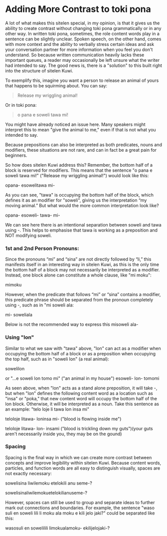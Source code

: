 # Adding More Contrast to toki pona
A lot of what makes this sitelen special, in my opinion, is that it gives us the ability to create contrast without changing toki pona grammatically or in any other way. In written toki pona, sometimes, the role content words play in a sentence can be slightly unclear. Spoken speech, on the other hand, comes with more context and the ability to verbally stress certain ideas and ask your conversation partner for more information when you feel you don't understand. So because written communication heavily lacks these important queues, a reader may occasionally be left unsure what the writer had intended to say. The good news is, there is a "solution" to this built right into the structure of sitelen Kuwi.

To exemplify this, imagine you want a person to release an animal of yours that happens to be squirming about. You can say:
> Release my wriggling animal!

Or in toki pona: 
> o pana e soweli tawa mi!

You might have already noticed an issue here. Many speakers might interpret this to mean "give the animal to me," even if that is not what you intended to say. 

Because prepositions can also be interpreted as both predicates, nouns and modifiers, these situations are not rare, and can in fact be a great pain for beginners.

So how does sitelen Kuwi address this? Remember, the bottom half of a block is reserved for modifiers. This means that the sentence "o pana e <span class="red">soweli</span> <span class="blue">tawa</span> mi!" ("Release my <span class="blue">wriggling</span> <span class="red">animal</span>!") would look like this:

<span class="kuwi big center">opana- e<span class="red">soweli</span><span class="blue">tawa</span> mi-</span>

As you can see, "<span class="blue">tawa</span>" is occupying the bottom half of the block, which defines it as an modifier for "<span class="red">soweli</span>", giving us the interpretation “my moving animal.” But what would the more common interpretation look like?

<span class="kuwi big center">opana- e<span class="red">soweli</span>- <span class="blue">tawa</span>- mi-</span>

We can see here there is an intentional separation between <span class="red">soweli</span> and <span class="blue">tawa</span> using <span class="kuwi medium">-</span>. This helps to emphasise that <span class="blue">tawa</span> is working as a preposition and NOT modifying <span class="red">soweli</span>.

### 1st and 2nd Person Pronouns:
Since the pronouns “mi” and “sina” are not directly followed by “li,” this manifests itself in an interesting way in sitelen Kuwi, as this is the only time the bottom half of a block may not necessarily be interpreted as a modifier. Instead, one block alone can constitute a whole clause, like "<span class="red">mi</span> <span class="blue">moku</span>":

<span class="kuwi big center"><span class="red">mi</span><span class="blue">moku</span></span>

However, when the predicate that follows “mi” or “sina” contains a modifier, this predicate phrase should be separated from the pronoun completely using <span class="kuwi medium">-</span>, such as in "<span class="red">mi</span> <span class="blue">soweli ala</span>:

<span class="kuwi big center"><span class="red">mi-</span> <span class="blue">soweliala</span></span>

Below is not the recommended way to express this
<span class="big center kuwi"><span class="red">mi</span><span class="blue">soweli ala-</span></span>

### Using "lon"
Similar to what we saw with "tawa" above, "lon" can act as a modifier when occupying the bottom half of a block or as a preposition when occupying the top half, such as in "soweli <span class="blue">lon</span>" (a <span class="blue">real</span> animal):

<span class="kuwi big center">soweli<span class="blue">lon</span></span>

or "...e soweli <span class="green">lon</span> tomo mi" ("an animal <span class="green">in</span> my house")
<span class="kuwi big center">esoweli- <span class="green">lon</span>- tomomi</span>

As seen above, when "lon" acts as a stand alone preposition, it will take <span class="kuwi medium">-</span>, but when "lon" defines the following content word as a location such as "insa" or "poka," that new content word will occupy the bottom half of the lon block. Otherwise, it will be interpreted as a noun. Take this sentence as an example: "telo loje li tawa <span class="green">lon</span> <span class="red">insa</span> mi"

<span class="kuwi big center">teloloje litawa- <span class="green">lon</span><span class="red">insa</span> mi-</span> 
("blood is flowing inside me")

<span class="kuwi big center">teloloje litawa- <span class="green">lon</span>- <span class="red">insa</span>mi</span>
("blood is trickling down my guts")(your guts aren't necessarily inside you, they may be on the gound)

### Spacing
Spacing is the final way in which we can create more contrast between concepts and improve legibility within sitelen Kuwi. Because content words, particles, and function words are all easy to distinguish visually, spaces are not exactly necessary:

<span class="kuwi center big">sowelisina  liwilemoku  etelokili  anu  seme-?</span> 

<span class="kuwi center big">sowelisinaliwilemokuetelokilianuseme-?</span>

However, spaces can still be used to group and separate ideas to further mark out connections and boundaries. For example, the sentence "waso suli en soweli lili li moku ala moku e kili jelo jaki?" could be separated like this:

<span class="kuwi big center">wasosuli en sowelilili  limokualamoku-  ekilijelojaki-?</span>

